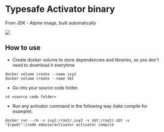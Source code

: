 # Typesafe Activator binary

From JDK - Alpine image, built automatically

[![](https://images.microbadger.com/badges/image/edwxie/activator.svg)](https://microbadger.com/images/edwxie/activator "Get your own image badge on microbadger.com")

## How to use

 - Create docker volume to store dependencies and libraries, so you don't need to download it everytime

```
docker volume create --name ivy2
docker volume create --name sbt
```

 - Go into your source code folder.
```
cd <source code folder>
```

 - Run any activator command in the following way (take compile for example):
```
docker run --rm -v ivy2:/root/.ivy2 -v sbt:/root/.sbt -v "$(pwd)":/code edwxie/activator activator compile
```
